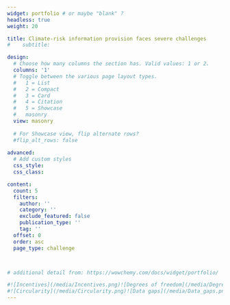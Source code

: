 ```yaml
---
widget: portfolio # or maybe "blank" ?  
headless: true 
weight: 20 

title: Climate-risk information provision faces severe challenges
#    subtitle: 

design:
  # Choose how many columns the section has. Valid values: 1 or 2.
  columns: '1'
  # Toggle between the various page layout types.
  #   1 = List
  #   2 = Compact
  #   3 = Card
  #   4 = Citation
  #   5 = Showcase  
  #   masonry
  view: masonry
  
  # For Showcase view, flip alternate rows?
  #flip_alt_rows: false  
  
advanced:  
  # Add custom styles
  css_style:
  css_class:

content: 
  count: 5
  filters:
    author: ''
    category: ''
    exclude_featured: false
    publication_type: ''
    tag: ''
  offset: 0
  order: asc
  page_type: challenge      



# additional detail from: https://wowchemy.com/docs/widget/portfolio/

#![Incentives](/media/Incentives.png)![Degrees of freedom](/media/Degrees_of_freedom.png)![Multi-disciplinarity](/media/Multi-disciplinary.png)
#![Circularity](/media/Circularity.png)![Data gaps](/media/Data_gaps.png)
---
```




